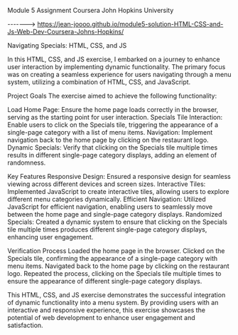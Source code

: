 Module 5 Assignment Coursera John Hopkins University

-------> https://jean-joooo.github.io/module5-solution-HTML-CSS-and-Js-Web-Dev-Coursera-Johns-Hopkins/

Navigating Specials: HTML, CSS, and JS

In this HTML, CSS, and JS exercise, I embarked on a journey to enhance user interaction by implementing dynamic functionality. The primary focus was on creating a seamless experience for users navigating through a menu system, utilizing a combination of HTML, CSS, and JavaScript.

Project Goals
The exercise aimed to achieve the following functionality:

Load Home Page: Ensure the home page loads correctly in the browser, serving as the starting point for user interaction.
Specials Tile Interaction: Enable users to click on the Specials tile, triggering the appearance of a single-page category with a list of menu items.
Navigation: Implement navigation back to the home page by clicking on the restaurant logo.
Dynamic Specials: Verify that clicking on the Specials tile multiple times results in different single-page category displays, adding an element of randomness.

Key Features
Responsive Design: Ensured a responsive design for seamless viewing across different devices and screen sizes.
Interactive Tiles: Implemented JavaScript to create interactive tiles, allowing users to explore different menu categories dynamically.
Efficient Navigation: Utilized JavaScript for efficient navigation, enabling users to seamlessly move between the home page and single-page category displays.
Randomized Specials: Created a dynamic system to ensure that clicking on the Specials tile multiple times produces different single-page category displays, enhancing user engagement.

Verification Process
Loaded the home page in the browser.
Clicked on the Specials tile, confirming the appearance of a single-page category with menu items.
Navigated back to the home page by clicking on the restaurant logo.
Repeated the process, clicking on the Specials tile multiple times to ensure the appearance of different single-page category displays.

This HTML, CSS, and JS exercise demonstrates the successful integration of dynamic functionality into a menu system. By providing users with an interactive and responsive experience, this exercise showcases the potential of web development to enhance user engagement and satisfaction.
